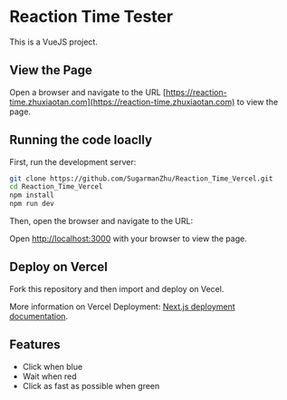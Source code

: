# Reaction Time Tester

This is a VueJS project.

## View the Page
Open a browser and navigate to the URL [https://reaction-time.zhuxiaotan.com](https://reaction-time.zhuxiaotan.com) to view the page.

## Running the code loaclly

First, run the development server:

```bash
git clone https://github.com/SugarmanZhu/Reaction_Time_Vercel.git
cd Reaction_Time_Vercel
npm install
npm run dev
```

Then, open the browser and navigate to the URL:

Open [http://localhost:3000](http://localhost:3000) with your browser to view the page.

## Deploy on Vercel

Fork this repository and then import and deploy on Vecel.

More information on Vercel Deployment: [Next.js deployment documentation](https://nextjs.org/docs/deployment).

## Features
- Click when blue
- Wait when red
- Click as fast as possible when green
